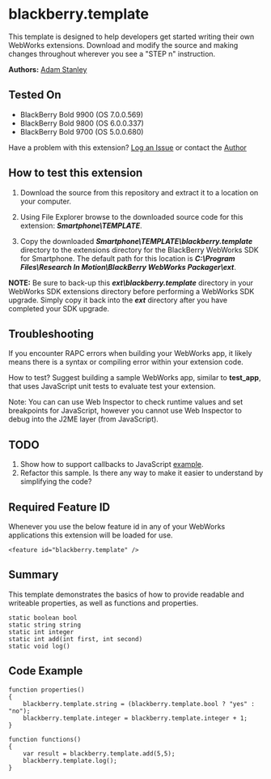 # blackberry.template

This template is designed to help developers get started writing their own WebWorks extensions. Download and modify 
the source and making changes throughout wherever you see a "STEP n" instruction.

**Authors:** [Adam Stanley](https://github.com/astanley)

## Tested On

* BlackBerry Bold 9900 (OS 7.0.0.569)
* BlackBerry Bold 9800 (OS 6.0.0.337)
* BlackBerry Bold 9700 (OS 5.0.0.680)

Have a problem with this extension?  [Log an Issue](https://github.com/blackberry/WebWorks-Community-APIs/issues) or contact the [Author](https://github.com/astanley)

## How to test this extension

1. Download the source from this repository and extract it to a location on your computer.

2. Using File Explorer browse to the downloaded source code for this extension: _**Smartphone\TEMPLATE**_.

3. Copy the downloaded _**Smartphone\TEMPLATE\blackberry.template**_ directory to the extensions directory for the BlackBerry WebWorks SDK for Smartphone. The default path for this location is _**C:\Program Files\Research In Motion\BlackBerry WebWorks Packager\ext**_.

**NOTE:** Be sure to back-up this _**ext\blackberry.template**_ directory in your WebWorks SDK extensions directory before performing a WebWorks SDK upgrade. Simply copy it back into the _**ext**_ directory after you have completed your SDK upgrade.

## Troubleshooting
If you encounter RAPC errors when building your WebWorks app, it likely means there is a syntax or compiling error 
within your extension code.

How to test?  Suggest building a sample WebWorks app, similar to **test_app**, that uses JavaScript unit tests to evaluate 
test your extension.

Note: You can can use Web Inspector to check runtime values and set breakpoints for JavaScript, however you cannot
use Web Inspector to debug into the J2ME layer (from JavaScript).

## TODO
1. Show how to support callbacks to JavaScript [example](http://supportforums.blackberry.com/t5/Web-and-WebWorks-Development/Callback-Extension-Object/m-p/1215117#M15050).
2. Refactor this sample. Is there any way to make it easier to understand by simplifying the code?

## Required Feature ID
Whenever you use the below feature id in any of your WebWorks applications this extension will be loaded for use.

    <feature id="blackberry.template" />

## Summary

This template demonstrates the basics of how to provide readable and writeable properties, as well as functions and properties.

	static boolean bool
	static string string
	static int integer
	static int add(int first, int second)
	static void log()

## Code Example

	function properties()
	{
		blackberry.template.string = (blackberry.template.bool ? "yes" : "no");
		blackberry.template.integer = blackberry.template.integer + 1;
	}

	function functions()
	{
		var result = blackberry.template.add(5,5);
		blackberry.template.log();
	}
